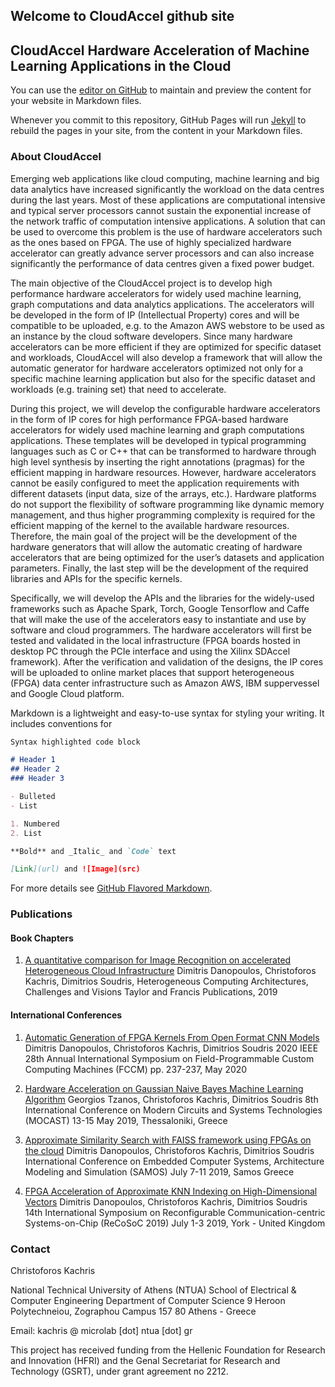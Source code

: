 ## Welcome to CloudAccel github site

## CloudAccel Hardware Acceleration of Machine Learning Applications in the Cloud



You can use the [editor on GitHub](https://github.com/cloudaccel/cloudaccel.github.io/edit/master/README.md) to maintain and preview the content for your website in Markdown files.

Whenever you commit to this repository, GitHub Pages will run [Jekyll](https://jekyllrb.com/) to rebuild the pages in your site, from the content in your Markdown files.

### About CloudAccel

Emerging web applications like cloud computing, machine learning and big data analytics have increased significantly the workload on the data centres during the last years. Most of these applications are computational intensive and typical server processors cannot sustain the exponential increase of the network traffic of computation intensive applications.
A solution that can be used to overcome this problem is the use of hardware accelerators such as the ones based on FPGA. The use of highly specialized hardware accelerator can greatly advance server processors and can also increase significantly the performance of data centres given a fixed power budget.

The main objective of the CloudAccel project is to develop high performance hardware accelerators for widely used machine learning, graph computations and data analytics applications. The accelerators will be developed in the form of IP (Intellectual Property) cores and will be compatible to be uploaded, e.g. to the Amazon AWS webstore to be used as an instance by the cloud software developers. Since many hardware accelerators can be more efficient if they are optimized for specific dataset and workloads, CloudAccel will also develop a framework that will allow the automatic generator for hardware accelerators optimized not only for a specific machine learning application but also for the specific dataset and workloads (e.g. training set) that need to accelerate.

During this project, we will develop the configurable hardware accelerators in the form of IP cores for high performance FPGA-based hardware accelerators for widely used machine learning and graph computations applications. These templates will be developed in typical programming languages such as C or C++ that can be transformed to hardware through high level synthesis by inserting the right annotations (pragmas) for the efficient mapping in hardware resources. However, hardware accelerators cannot be easily configured to meet the application requirements with different datasets (input data, size of the arrays, etc.). Hardware platforms do not support the flexibility of software programming like dynamic memory management, and thus higher programming complexity is required for the efficient mapping of the kernel to the available hardware resources. Therefore, the main goal of the project will be the development of the hardware generators that will allow the automatic creating of hardware accelerators that are being optimized for the user’s datasets and application parameters. 
Finally, the last step will be the development of the required libraries and APIs for the specific kernels.

​Specifically, we will develop the APIs and the libraries for the widely-used frameworks such as Apache Spark, Torch, Google Tensorflow and Caffe that will make the use of the accelerators easy to instantiate and use by software and cloud programmers. The hardware accelerators will first be tested and validated in the local infrastructure (FPGA boards hosted in desktop PC through the PCIe interface and using the Xilinx SDAccel framework). After the verification and validation of the designs, the IP cores will be uploaded to online market places that support heterogeneous (FPGA) data center infrastructure such as Amazon AWS, IBM suppervessel and Google Cloud platform.​



Markdown is a lightweight and easy-to-use syntax for styling your writing. It includes conventions for

```markdown
Syntax highlighted code block

# Header 1
## Header 2
### Header 3

- Bulleted
- List

1. Numbered
2. List

**Bold** and _Italic_ and `Code` text

[Link](url) and ![Image](src)
```

For more details see [GitHub Flavored Markdown](https://guides.github.com/features/mastering-markdown/).

### Publications

#### Book Chapters

1. [A quantitative comparison for Image Recognition on accelerated Heterogeneous Cloud Infrastructure](https://www.taylorfrancis.com/books/e/9780429399602)
Dimitris Danopoulos, Christoforos Kachris, Dimitrios Soudris, 
Heterogeneous Computing Architectures, Challenges and Visions
Taylor and Francis Publications, 2019

#### International Conferences

1. [Automatic Generation of FPGA Kernels From Open Format CNN Models](https://www.fccm.org/past/2020/proceedings/2020/pdfs/FCCM2020-65FOvhMqzyMYm99lfeVKyl/580300a237/580300a237.pdf)
Dimitris Danopoulos, Christoforos Kachris, Dimitrios Soudris
2020 IEEE 28th Annual International Symposium on Field-Programmable Custom Computing Machines (FCCM)
pp. 237-237, May 2020

2. [Hardware Acceleration on Gaussian Naive Bayes Machine Learning Algorithm](https://cloudaccel.weebly.com/uploads/1/3/6/6/13662069/mocast_paper_naive_bayes.pdf)
Georgios Tzanos, Christoforos Kachris, Dimitrios Soudris
8th International Conference on Modern Circuits and Systems Technologies (MOCAST)
13-15 May 2019, Thessaloniki, Greece

3. [Approximate Similarity Search with FAISS framework using FPGAs on the cloud](https://cloudaccel.weebly.com/uploads/1/3/6/6/13662069/samos_faiss_paper.pdf)
Dimitris Danopoulos, Christoforos Kachris, Dimitrios Soudris
International Conference on Embedded Computer Systems, Architecture Modeling and Simulation (SAMOS)
July 7-11 2019, Samos Greece

4. [FPGA Acceleration of Approximate KNN Indexing on High-Dimensional Vectors](https://cloudaccel.weebly.com/uploads/1/3/6/6/13662069/faiss_recosoc.pdf)
Dimitris Danopoulos, Christoforos Kachris, Dimitrios Soudris
14th International Symposium on Reconfigurable Communication-centric Systems-on-Chip (ReCoSoC 2019)
July 1-3 2019, York - United Kingdom







### Contact

Christoforos Kachris

National Technical University of Athens (NTUA) 
School of Electrical & Computer Engineering
Department of Computer Science
9 Heroon Polytechneiou, Zographou Campus
157 80 Athens - Greece

Email:
kachris @ microlab [dot] ntua [dot] gr

This project has received funding from the Hellenic Foundation for Research and Innovation
(HFRI) and the Genal Secretariat for Research and Technology (GSRT), under grant agreement no 2212.

